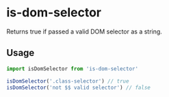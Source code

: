 # is-dom-selector

Returns true if passed a valid DOM selector as a string.

## Usage

```js
import isDomSelector from 'is-dom-selector'

isDomSelector('.class-selector') // true
isDomSelector('not $$ valid selector') // false
```
